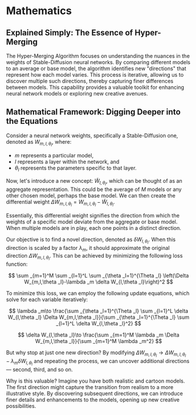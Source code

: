 # Mathematics

## Explained Simply: The Essence of Hyper-Merging

The Hyper-Merging Algorithm focuses on understanding the nuances in the weights of Stable-Diffusion neural networks. By comparing different models to an average or base model, the algorithm identifies new "directions" that represent how each model varies. This process is iterative, allowing us to discover multiple such directions, thereby capturing finer differences between models. This capability provides a valuable toolkit for enhancing neural network models or exploring new creative avenues.

## Mathematical Framework: Digging Deeper into the Equations

Consider a neural network weights, specifically a Stable-Diffusion one, denoted as $W_{m,l,\theta_l}$, where:

- $m$ represents a particular model,
- $l$ represents a layer within the network, and
- $\theta_l$ represents the parameters specific to that layer.

Now, let's introduce a new concept: $\tilde{W}_{l,\theta_l}$, which can be thought of as an aggregate representation. This could be the average of $M$ models or any other chosen model, perhaps the base model. We can then create the differential weight $\Delta W_{m,l,\theta_l} = W_{m,l,\theta_l} - \tilde{W}_{l,\theta_l}$.

Essentially, this differential weight signifies the direction from which the weights of a specific model deviate from the aggregate or base model. When multiple models are in play, each one points in a distinct direction.

Our objective is to find a novel direction, denoted as $\delta W_{l,\theta_l}$. When this direction is scaled by a factor $\lambda_m$, it should approximate the original direction $\Delta W_{m,l,\theta_l}$. This can be achieved by minimizing the following loss function:

$$
\sum _{m=1}^M \sum _{l=1}^L \sum _{\theta _l=1}^{\Theta _l} \left(\Delta W_{m,l,\theta _l}-\lambda _m \delta W_{l,\theta _l}\right)^2
$$

To minimize this loss, we can employ the following update equations, which solve for each variable iteratively:

$$
\lambda _m\to \frac{\sum _{\theta _l=1}^{\Theta _l} \sum _{l=1}^L \delta W_{l,\theta _l} \Delta W_{m,l,\theta _l}}{\sum _{\theta _l=1}^{\Theta _l} \sum _{l=1}^L \delta W_{l,\theta _l}^2}
$$

$$
\delta W_{l,\theta _l}\to \frac{\sum _{m=1}^M \lambda _m \Delta W_{m,l,\theta _l}}{\sum _{m=1}^M \lambda _m^2}
$$

But why stop at just one new direction? By modifying $\Delta W_{m,l,\theta _l} \to \Delta W_{m,l,\theta _l}-\lambda _m \delta W_{l,\theta _l}$ and repeating the process, we can uncover additional directions — second, third, and so on.

Why is this valuable? Imagine you have both realistic and cartoon models. The first direction might capture the transition from realism to a more illustrative style. By discovering subsequent directions, we can introduce finer details and enhancements to the models, opening up new creative possibilities.
